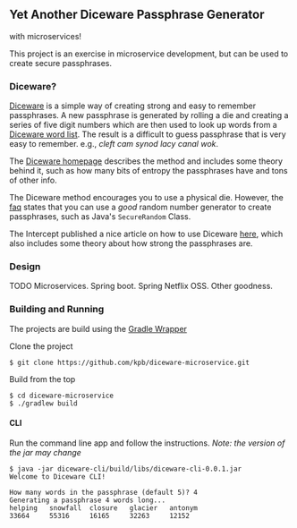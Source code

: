 ## Yet Another Diceware Passphrase Generator

with microservices!

This project is an exercise in microservice development, but can be used to create secure passphrases.

### Diceware?

[Diceware][1] is a simple way of creating strong and easy to remember passphrases. A new passphrase is
generated by rolling a die and creating a series of five digit numbers which are then used to look up words
from a [Diceware word list][2]. The result is a difficult to guess passphrase that is very easy to
remember. e.g., _cleft cam synod lacy canal wok_.

The [Diceware homepage][1] describes the method and includes some theory behind it, such as how many bits of
entropy the passphrases have and tons of other info.

The Diceware method encourages you to use a physical die. However, the [faq][3] states that you can use a
_good_ random number generator to create passphrases, such as Java's `SecureRandom` Class.

The Intercept published a nice article on how to use Diceware [here][5], which also includes some theory about
how strong the passphrases are.

### Design

TODO Microservices. Spring boot. Spring Netflix OSS. Other goodness.

### Building and Running

The projects are build using the [Gradle Wrapper][6]

Clone the project

    $ git clone https://github.com/kpb/diceware-microservice.git

Build from the top

    $ cd diceware-microservice
    $ ./gradlew build

#### CLI

Run the command line app and follow the instructions. _Note: the version of the jar may change_

    $ java -jar diceware-cli/build/libs/diceware-cli-0.0.1.jar
    Welcome to Diceware CLI!

    How many words in the passphrase (default 5)? 4
    Generating a passphrase 4 words long...
    helping   snowfall  closure   glacier   antonym
    33664     55316     16165     32263     12152



<!-- links -->
[1]: http://world.std.com/~reinhold/diceware.html
[2]: http://world.std.com/%7Ereinhold/diceware.wordlist.asc
[3]: http://world.std.com/~reinhold/dicewarefaq.html#computer
[4]: https://maven.apache.org/
[5]: https://theintercept.com/2015/03/26/passphrases-can-memorize-attackers-cant-guess/
[6]: https://docs.gradle.org/current/userguide/gradle_wrapper.html
